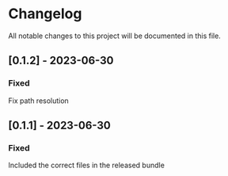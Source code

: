 # Changelog

All notable changes to this project will be documented in this file.


## [0.1.2] - 2023-06-30

### Fixed

Fix path resolution


## [0.1.1] - 2023-06-30

### Fixed

Included the correct files in the released bundle
